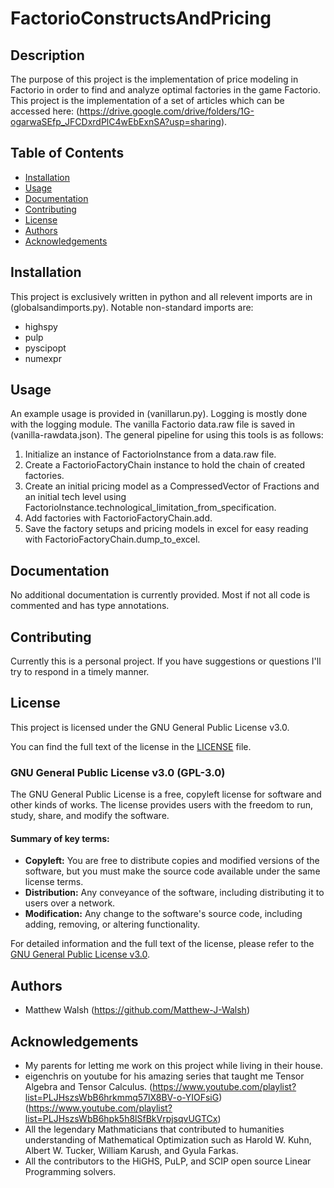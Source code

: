 # FactorioConstructsAndPricing
 
## Description
The purpose of this project is the implementation of price modeling in Factorio in order to find and analyze optimal factories in the game Factorio. This project is the implementation of a set of articles which can be accessed here: (https://drive.google.com/drive/folders/1G-ogarwaSEfp_JFCDxrdPlC4wEbExnSA?usp=sharing).

## Table of Contents
- [Installation](#installation)
- [Usage](#usage)
- [Documentation](#documentation)
- [Contributing](#contributing)
- [License](#license)
- [Authors](#authors)
- [Acknowledgements](#acknowledgements)

## Installation
This project is exclusively written in python and all relevent imports are in (globalsandimports.py). Notable non-standard imports are:
 - highspy
 - pulp
 - pyscipopt
 - numexpr

## Usage
An example usage is provided in (vanillarun.py). Logging is mostly done with the logging module. The vanilla Factorio data.raw file is saved in (vanilla-rawdata.json). The general pipeline for using this tools is as follows:
1. Initialize an instance of FactorioInstance from a data.raw file.
2. Create a FactorioFactoryChain instance to hold the chain of created factories.
3. Create an initial pricing model as a CompressedVector of Fractions and an initial tech level using FactorioInstance.technological_limitation_from_specification.
4. Add factories with FactorioFactoryChain.add.
5. Save the factory setups and pricing models in excel for easy reading with FactorioFactoryChain.dump_to_excel.

## Documentation
No additional documentation is currently provided. Most if not all code is commented and has type annotations.

## Contributing
Currently this is a personal project. If you have suggestions or questions I'll try to respond in a timely manner.

## License
This project is licensed under the GNU General Public License v3.0.

You can find the full text of the license in the [LICENSE](LICENSE) file.

### GNU General Public License v3.0 (GPL-3.0)

The GNU General Public License is a free, copyleft license for software and other kinds of works. The license provides users with the freedom to run, study, share, and modify the software.

#### Summary of key terms:
- **Copyleft:** You are free to distribute copies and modified versions of the software, but you must make the source code available under the same license terms.
- **Distribution:** Any conveyance of the software, including distributing it to users over a network.
- **Modification:** Any change to the software's source code, including adding, removing, or altering functionality.

For detailed information and the full text of the license, please refer to the [GNU General Public License v3.0](https://www.gnu.org/licenses/gpl-3.0.html).

## Authors
 - Matthew Walsh (https://github.com/Matthew-J-Walsh)

## Acknowledgements
 - My parents for letting me work on this project while living in their house.
 - eigenchris on youtube for his amazing series that taught me Tensor Algebra and Tensor Calculus. (https://www.youtube.com/playlist?list=PLJHszsWbB6hrkmmq57lX8BV-o-YIOFsiG) (https://www.youtube.com/playlist?list=PLJHszsWbB6hpk5h8lSfBkVrpjsqvUGTCx)
 - All the legendary Mathmaticians that contributed to humanities understanding of Mathematical Optimization such as Harold W. Kuhn, Albert W. Tucker, William Karush, and Gyula Farkas.
 - All the contributors to the HiGHS, PuLP, and SCIP open source Linear Programming solvers.
